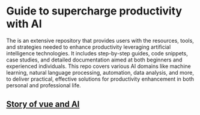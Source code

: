 # Guide to supercharge productivity with AI 
The is an extensive repository that provides users with the resources, tools, and strategies needed to enhance productivity leveraging artificial intelligence technologies. It includes step-by-step guides, code snippets, case studies, and detailed documentation aimed at both beginners and experienced individuals. This repo covers various AI domains like machine learning, natural language processing, automation, data analysis, and more, to deliver practical, effective solutions for productivity enhancement in both personal and professional life.

## [Story of vue and AI](./stories/story_of_chatgpt_copilot_vue.md)
